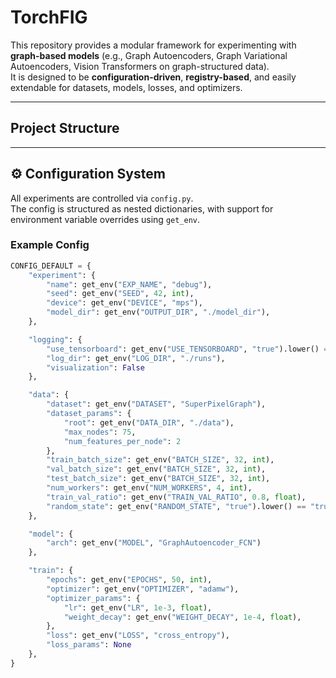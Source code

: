 # TorchFIG

This repository provides a modular framework for experimenting with **graph-based models** (e.g., Graph Autoencoders, Graph Variational Autoencoders, Vision Transformers on graph-structured data).  
It is designed to be **configuration-driven**, **registry-based**, and easily extendable for datasets, models, losses, and optimizers.

---

## Project Structure




---

## ⚙️ Configuration System

All experiments are controlled via `config.py`.  
The config is structured as nested dictionaries, with support for environment variable overrides using `get_env`.

### Example Config

```python
CONFIG_DEFAULT = {
    "experiment": {
        "name": get_env("EXP_NAME", "debug"),
        "seed": get_env("SEED", 42, int),
        "device": get_env("DEVICE", "mps"),
        "model_dir": get_env("OUTPUT_DIR", "./model_dir"),
    },

    "logging": {
        "use_tensorboard": get_env("USE_TENSORBOARD", "true").lower() == "true",
        "log_dir": get_env("LOG_DIR", "./runs"),
        "visualization": False
    },

    "data": {
        "dataset": get_env("DATASET", "SuperPixelGraph"),
        "dataset_params": {
            "root": get_env("DATA_DIR", "./data"),
            "max_nodes": 75,
            "num_features_per_node": 2
        },
        "train_batch_size": get_env("BATCH_SIZE", 32, int),
        "val_batch_size": get_env("BATCH_SIZE", 32, int),
        "test_batch_size": get_env("BATCH_SIZE", 32, int),
        "num_workers": get_env("NUM_WORKERS", 4, int),
        "train_val_ratio": get_env("TRAIN_VAL_RATIO", 0.8, float),
        "random_state": get_env("RANDOM_STATE", "true").lower() == "true"
    },

    "model": {
        "arch": get_env("MODEL", "GraphAutoencoder_FCN")
    },

    "train": {
        "epochs": get_env("EPOCHS", 50, int),
        "optimizer": get_env("OPTIMIZER", "adamw"),
        "optimizer_params": {
            "lr": get_env("LR", 1e-3, float),
            "weight_decay": get_env("WEIGHT_DECAY", 1e-4, float),
        },
        "loss": get_env("LOSS", "cross_entropy"),
        "loss_params": None
    },
}
